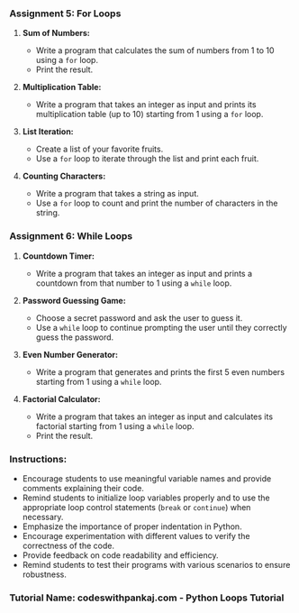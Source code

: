 
### Assignment 5: For Loops

1. **Sum of Numbers:**
   - Write a program that calculates the sum of numbers from 1 to 10 using a `for` loop.
   - Print the result.

2. **Multiplication Table:**
   - Write a program that takes an integer as input and prints its multiplication table (up to 10) starting from 1 using a `for` loop.

3. **List Iteration:**
   - Create a list of your favorite fruits.
   - Use a `for` loop to iterate through the list and print each fruit.

4. **Counting Characters:**
   - Write a program that takes a string as input.
   - Use a `for` loop to count and print the number of characters in the string.

### Assignment 6: While Loops

1. **Countdown Timer:**
   - Write a program that takes an integer as input and prints a countdown from that number to 1 using a `while` loop.

2. **Password Guessing Game:**
   - Choose a secret password and ask the user to guess it.
   - Use a `while` loop to continue prompting the user until they correctly guess the password.

3. **Even Number Generator:**
   - Write a program that generates and prints the first 5 even numbers starting from 1 using a `while` loop.

4. **Factorial Calculator:**
   - Write a program that takes an integer as input and calculates its factorial starting from 1 using a `while` loop.
   - Print the result.

### Instructions:

- Encourage students to use meaningful variable names and provide comments explaining their code.
- Remind students to initialize loop variables properly and to use the appropriate loop control statements (`break` or `continue`) when necessary.
- Emphasize the importance of proper indentation in Python.
- Encourage experimentation with different values to verify the correctness of the code.
- Provide feedback on code readability and efficiency.
- Remind students to test their programs with various scenarios to ensure robustness.

### Tutorial Name: codeswithpankaj.com - Python Loops Tutorial